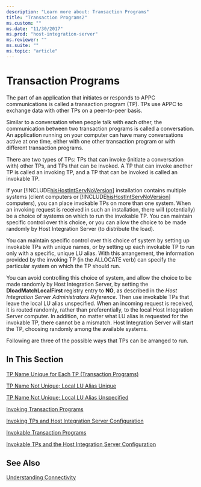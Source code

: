 ```yaml
---
description: "Learn more about: Transaction Programs"
title: "Transaction Programs2"
ms.custom: ""
ms.date: "11/30/2017"
ms.prod: "host-integration-server"
ms.reviewer: ""
ms.suite: ""
ms.topic: "article"
---
```

# Transaction Programs
The part of an application that initiates or responds to APPC communications is called a transaction program (TP). TPs use APPC to exchange data with other TPs on a peer-to-peer basis.  
  
 Similar to a conversation when people talk with each other, the communication between two transaction programs is called a conversation. An application running on your computer can have many conversations active at one time, either with one other transaction program or with different transaction programs.  
  
 There are two types of TPs: TPs that can invoke (initiate a conversation with) other TPs, and TPs that can be invoked. A TP that can invoke another TP is called an invoking TP, and a TP that can be invoked is called an invokable TP.  
  
 If your [!INCLUDE[hisHostIntServNoVersion](../includes/hishostintservnoversion-md.md)] installation contains multiple systems (client computers or [!INCLUDE[hisHostIntServNoVersion](../includes/hishostintservnoversion-md.md)] computers), you can place invokable TPs on more than one system. When an invoking request is received in such an installation, there will (potentially) be a choice of systems on which to run the invokable TP. You can maintain specific control over this choice, or you can allow the choice to be made randomly by Host Integration Server (to distribute the load).  
  
 You can maintain specific control over this choice of system by setting up invokable TPs with unique names, or by setting up each invokable TP to run only with a specific, unique LU alias. With this arrangement, the information provided by the invoking TP (in the ALLOCATE verb) can specify the particular system on which the TP should run.  
  
 You can avoid controlling this choice of system, and allow the choice to be made randomly by Host Integration Server, by setting the **DloadMatchLocalFirst** registry entry to **NO**, as described in the *Host Integration Server Administrators Reference*. Then use invokable TPs that leave the local LU alias unspecified. When an incoming request is received, it is routed randomly, rather than preferentially, to the local Host Integration Server computer. In addition, no matter what LU alias is requested for the invokable TP, there cannot be a mismatch. Host Integration Server will start the TP, choosing randomly among the available systems.  
  
 Following are three of the possible ways that TPs can be arranged to run.  
  
## In This Section  
 [TP Name Unique for Each TP (Transaction Programs)](../core/tp-name-unique-for-each-tp-transaction-programs-1.md)  
  
 [TP Name Not Unique; Local LU Alias Unique](../core/tp-name-not-unique;-local-lu-alias-unique2.md)  
  
 [TP Name Not Unique; Local LU Alias Unspecified](../core/tp-name-not-unique;-local-lu-alias-unspecified2.md)  
  
 [Invoking Transaction Programs](../core/invoking-transaction-programs1.md)  
  
 [Invoking TPs and Host Integration Server Configuration](../core/invoking-tps-and-host-integration-server-configuration1.md)  
  
 [Invokable Transaction Programs](../core/invokable-transaction-programs2.md)  
  
 [Invokable TPs and the Host Integration Server Configuration](../core/invokable-tps-and-the-host-integration-server-configuration1.md)  
  
## See Also  
 [Understanding Connectivity](../core/understanding-connectivity1.md)
